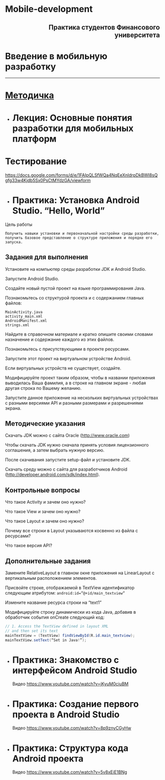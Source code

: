 # Mobile-development


## <div style="text-align: right">Практика студентов Финансового университета</div>


# Введение в мобильную разработку
__________________________________________

# [Методичка](http://koroteev.site/md/)

- # Лекция: Основные понятия разработки для мобильных платформ
# Тестирование

https://docs.google.com/forms/d/e/1FAIpQLSfWQa4NqEeXnldrpDkBWI8sQgfg33w4Kjdb5Sx0PsCtMYdzGA/viewform

- # Практика: Установка Android Studio. “Hello, World”

Цель работы

    Получить навыки установки и первоначальной настройки среды разработки, получить базовое представление о структуре приложения и порядке его запуска.
## Задания для выполнения
Установите на компьютер среды разработки JDK и Android Studio.

Запустите Android Studio. 

Создайте новый пустой проект на языке программирования Java.

Познакомьтесь со структурой проекта и с содержанием главных файлов:

```text
MainActivity.java
activity_main.xml
AndroidManifest.xml
strings.xml
```

Найдите в справочном материале и кратко опишите своими словами назначение и содержание каждого из этих файлов.

Познакомьтесь с присутствующими в проекте ресурсами.

Запустите этот проект на виртуальном устройстве Android. 

Если виртуальных устройств не существует, создайте.

Модифицируйте проект таким образом, чтобы в названии приложения выводилась Ваша фамилия, а в строке на главном экране - любая другая строка по Вашему желанию.

Запустите данное приложение на нескольких виртуальных устройствах с разными версиями API и разными размерами и разрешениями экрана. 

## Методические указания
Скачать JDK можно с сайта Oracle (http://www.oracle.com)

Чтобы скачать JDK нужно сначала принять условия лицензионного соглашения, а затем выбрать нужную версию.

После скачивания запустите setup-файл и установите JDK.

Скачать среду можно с сайта для разработчиков Android (http://developer.android.com/sdk/index.html).

## Контрольные вопросы
Что такое Activity и зачем оно нужно?

Что такое View и зачем оно нужно?

Что такое Layout и зачем оно нужно?

Почему все строки в Layout указываются косвенно из файла с ресурсами?

Что такое версия API?

## Дополнительные задания

Замените RelativeLayout в главном окне приложения на LinearLayout с вертикальным расположением элементов.

Присвойте строке, отображаемой в TextView идентификатор следующим атрибутом:
```android:id=”@+id/main_textview”```

Измените название ресурса строки на “text1”

Модифицируйте строку динамически из кода Java, добавив в обработчик события onCreate следующий код:

```java
// 1. Access the TextView defined in layout XML
// and then set its text
mainTextView = (TextView) findViewById(R.id.main_textview);
mainTextView.setText(“Set in Java!”);
```

- # Практика: Знакомство с интерфейсом Android Studio	
	Видео		https://www.youtube.com/watch?v=jKyuM0ciuBM
- # Практика: Создание первого проекта в Android Studio	
	Видео		https://www.youtube.com/watch?v=8p9znyCGyHw
- # Практика: Структура кода Android проекта
	Видео		https://www.youtube.com/watch?v=5v8xEiE1BNg